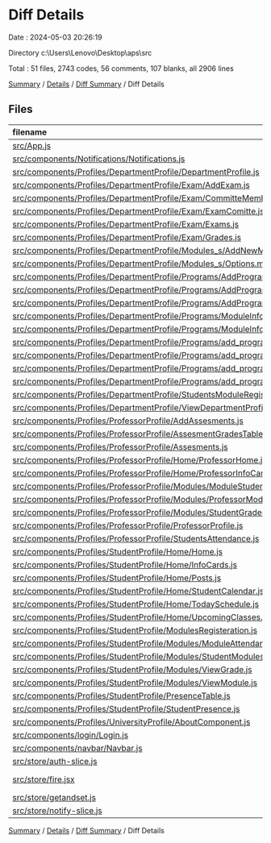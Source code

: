 # Diff Details

Date : 2024-05-03 20:26:19

Directory c:\\Users\\Lenovo\\Desktop\\aps\\src

Total : 51 files,  2743 codes, 56 comments, 107 blanks, all 2906 lines

[Summary](results.md) / [Details](details.md) / [Diff Summary](diff.md) / Diff Details

## Files
| filename | language | code | comment | blank | total |
| :--- | :--- | ---: | ---: | ---: | ---: |
| [src/App.js](/src/App.js) | JavaScript | 10 | 0 | 0 | 10 |
| [src/components/Notifications/Notifications.js](/src/components/Notifications/Notifications.js) | JavaScript | 9 | 0 | 5 | 14 |
| [src/components/Profiles/DepartmentProfile/DepartmentProfile.js](/src/components/Profiles/DepartmentProfile/DepartmentProfile.js) | JavaScript | 1 | 0 | 0 | 1 |
| [src/components/Profiles/DepartmentProfile/Exam/AddExam.js](/src/components/Profiles/DepartmentProfile/Exam/AddExam.js) | JavaScript | 18 | 0 | -2 | 16 |
| [src/components/Profiles/DepartmentProfile/Exam/CommitteMembers.js](/src/components/Profiles/DepartmentProfile/Exam/CommitteMembers.js) | JavaScript | 31 | 0 | 0 | 31 |
| [src/components/Profiles/DepartmentProfile/Exam/ExamComitte.js](/src/components/Profiles/DepartmentProfile/Exam/ExamComitte.js) | JavaScript | 6 | 0 | -1 | 5 |
| [src/components/Profiles/DepartmentProfile/Exam/Exams.js](/src/components/Profiles/DepartmentProfile/Exam/Exams.js) | JavaScript | 12 | 0 | -1 | 11 |
| [src/components/Profiles/DepartmentProfile/Exam/Grades.js](/src/components/Profiles/DepartmentProfile/Exam/Grades.js) | JavaScript | 111 | 3 | 4 | 118 |
| [src/components/Profiles/DepartmentProfile/Modules_s/AddNewModule.js](/src/components/Profiles/DepartmentProfile/Modules_s/AddNewModule.js) | JavaScript | -4 | 4 | 0 | 0 |
| [src/components/Profiles/DepartmentProfile/Modules_s/Options.module.css](/src/components/Profiles/DepartmentProfile/Modules_s/Options.module.css) | CSS | 36 | 0 | 2 | 38 |
| [src/components/Profiles/DepartmentProfile/Programs/AddProgram.module.css](/src/components/Profiles/DepartmentProfile/Programs/AddProgram.module.css) | CSS | 2 | 0 | 0 | 2 |
| [src/components/Profiles/DepartmentProfile/Programs/AddProgramModule.js](/src/components/Profiles/DepartmentProfile/Programs/AddProgramModule.js) | JavaScript | 117 | 0 | 3 | 120 |
| [src/components/Profiles/DepartmentProfile/Programs/AddProgramModule.module.css](/src/components/Profiles/DepartmentProfile/Programs/AddProgramModule.module.css) | CSS | 147 | 0 | 7 | 154 |
| [src/components/Profiles/DepartmentProfile/Programs/ModuleInfo.js](/src/components/Profiles/DepartmentProfile/Programs/ModuleInfo.js) | JavaScript | 323 | 2 | 6 | 331 |
| [src/components/Profiles/DepartmentProfile/Programs/ModuleInfo.module.css](/src/components/Profiles/DepartmentProfile/Programs/ModuleInfo.module.css) | CSS | 190 | 0 | 16 | 206 |
| [src/components/Profiles/DepartmentProfile/Programs/add_program_module/AddBook.js](/src/components/Profiles/DepartmentProfile/Programs/add_program_module/AddBook.js) | JavaScript | 2 | 0 | 0 | 2 |
| [src/components/Profiles/DepartmentProfile/Programs/add_program_module/AddProgramModule.js](/src/components/Profiles/DepartmentProfile/Programs/add_program_module/AddProgramModule.js) | JavaScript | 32 | 0 | 2 | 34 |
| [src/components/Profiles/DepartmentProfile/Programs/add_program_module/EditProgramModule.js](/src/components/Profiles/DepartmentProfile/Programs/add_program_module/EditProgramModule.js) | JavaScript | 38 | 0 | 1 | 39 |
| [src/components/Profiles/DepartmentProfile/Programs/add_program_module/ModuleAssesment.js](/src/components/Profiles/DepartmentProfile/Programs/add_program_module/ModuleAssesment.js) | JavaScript | 1 | 0 | -2 | -1 |
| [src/components/Profiles/DepartmentProfile/StudentsModuleRegisteration.js](/src/components/Profiles/DepartmentProfile/StudentsModuleRegisteration.js) | JavaScript | 37 | 0 | 2 | 39 |
| [src/components/Profiles/DepartmentProfile/ViewDepartmentProfile.js](/src/components/Profiles/DepartmentProfile/ViewDepartmentProfile.js) | JavaScript | 320 | 2 | 7 | 329 |
| [src/components/Profiles/ProfessorProfile/AddAssesments.js](/src/components/Profiles/ProfessorProfile/AddAssesments.js) | JavaScript | 4 | 0 | 0 | 4 |
| [src/components/Profiles/ProfessorProfile/AssesmentGradesTable.js](/src/components/Profiles/ProfessorProfile/AssesmentGradesTable.js) | JavaScript | 90 | 0 | 12 | 102 |
| [src/components/Profiles/ProfessorProfile/Assesments.js](/src/components/Profiles/ProfessorProfile/Assesments.js) | JavaScript | 6 | 0 | 0 | 6 |
| [src/components/Profiles/ProfessorProfile/Home/ProfessorHome.js](/src/components/Profiles/ProfessorProfile/Home/ProfessorHome.js) | JavaScript | 31 | 0 | 1 | 32 |
| [src/components/Profiles/ProfessorProfile/Home/ProfessorInfoCard.js](/src/components/Profiles/ProfessorProfile/Home/ProfessorInfoCard.js) | JavaScript | 91 | 4 | 2 | 97 |
| [src/components/Profiles/ProfessorProfile/Modules/ModuleStudents.js](/src/components/Profiles/ProfessorProfile/Modules/ModuleStudents.js) | JavaScript | 0 | 0 | 1 | 1 |
| [src/components/Profiles/ProfessorProfile/Modules/ProfessorModules.js](/src/components/Profiles/ProfessorProfile/Modules/ProfessorModules.js) | JavaScript | 2 | 0 | 0 | 2 |
| [src/components/Profiles/ProfessorProfile/Modules/StudentGrades.js](/src/components/Profiles/ProfessorProfile/Modules/StudentGrades.js) | JavaScript | 95 | 0 | 2 | 97 |
| [src/components/Profiles/ProfessorProfile/ProfessorProfile.js](/src/components/Profiles/ProfessorProfile/ProfessorProfile.js) | JavaScript | 113 | 0 | 5 | 118 |
| [src/components/Profiles/ProfessorProfile/StudentsAttendance.js](/src/components/Profiles/ProfessorProfile/StudentsAttendance.js) | JavaScript | 186 | 0 | 5 | 191 |
| [src/components/Profiles/StudentProfile/Home/Home.js](/src/components/Profiles/StudentProfile/Home/Home.js) | JavaScript | 65 | 1 | 4 | 70 |
| [src/components/Profiles/StudentProfile/Home/InfoCards.js](/src/components/Profiles/StudentProfile/Home/InfoCards.js) | JavaScript | 4 | 0 | 0 | 4 |
| [src/components/Profiles/StudentProfile/Home/Posts.js](/src/components/Profiles/StudentProfile/Home/Posts.js) | JavaScript | 8 | 0 | 0 | 8 |
| [src/components/Profiles/StudentProfile/Home/StudentCalendar.js](/src/components/Profiles/StudentProfile/Home/StudentCalendar.js) | JavaScript | 37 | 0 | 0 | 37 |
| [src/components/Profiles/StudentProfile/Home/TodaySchedule.js](/src/components/Profiles/StudentProfile/Home/TodaySchedule.js) | JavaScript | 11 | 0 | 1 | 12 |
| [src/components/Profiles/StudentProfile/Home/UpcomingClasses.js](/src/components/Profiles/StudentProfile/Home/UpcomingClasses.js) | JavaScript | 12 | 0 | 0 | 12 |
| [src/components/Profiles/StudentProfile/ModulesRegisteration.js](/src/components/Profiles/StudentProfile/ModulesRegisteration.js) | JavaScript | 21 | 0 | 2 | 23 |
| [src/components/Profiles/StudentProfile/Modules/ModuleAttendance.js](/src/components/Profiles/StudentProfile/Modules/ModuleAttendance.js) | JavaScript | 68 | 2 | 3 | 73 |
| [src/components/Profiles/StudentProfile/Modules/StudentModules.js](/src/components/Profiles/StudentProfile/Modules/StudentModules.js) | JavaScript | -3 | 0 | 0 | -3 |
| [src/components/Profiles/StudentProfile/Modules/ViewGrade.js](/src/components/Profiles/StudentProfile/Modules/ViewGrade.js) | JavaScript | 117 | 1 | 3 | 121 |
| [src/components/Profiles/StudentProfile/Modules/ViewModule.js](/src/components/Profiles/StudentProfile/Modules/ViewModule.js) | JavaScript | 31 | 0 | 0 | 31 |
| [src/components/Profiles/StudentProfile/PresenceTable.js](/src/components/Profiles/StudentProfile/PresenceTable.js) | JavaScript | 5 | 0 | 0 | 5 |
| [src/components/Profiles/StudentProfile/StudentPresence.js](/src/components/Profiles/StudentProfile/StudentPresence.js) | JavaScript | 21 | 36 | -2 | 55 |
| [src/components/Profiles/UniversityProfile/AboutComponent.js](/src/components/Profiles/UniversityProfile/AboutComponent.js) | JavaScript | 2 | 0 | 0 | 2 |
| [src/components/login/Login.js](/src/components/login/Login.js) | JavaScript | 1 | 0 | 0 | 1 |
| [src/components/navbar/Navbar.js](/src/components/navbar/Navbar.js) | JavaScript | 13 | 0 | 6 | 19 |
| [src/store/auth-slice.js](/src/store/auth-slice.js) | JavaScript | 2 | 0 | 0 | 2 |
| [src/store/fire.jsx](/src/store/fire.jsx) | JavaScript JSX | 10 | 0 | 0 | 10 |
| [src/store/getandset.js](/src/store/getandset.js) | JavaScript | 253 | 1 | 12 | 266 |
| [src/store/notify-slice.js](/src/store/notify-slice.js) | JavaScript | 8 | 0 | 1 | 9 |

[Summary](results.md) / [Details](details.md) / [Diff Summary](diff.md) / Diff Details